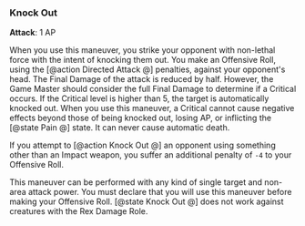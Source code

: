 ### Knock Out
**Attack**: 1 AP

When you use this maneuver, you strike your opponent with non-lethal force with the intent of knocking them out. You make an Offensive Roll, using the [@action Directed Attack @] penalties, against your opponent's head. The Final Damage of the attack is reduced by half. However, the Game Master should consider the full Final Damage to determine if a Critical occurs. If the Critical level is higher than 5, the target is automatically knocked out. When you use this maneuver, a Critical cannot cause negative effects beyond those of being knocked out, losing AP, or inflicting the [@state Pain @] state. It can never cause automatic death. 

If you attempt to [@action Knock Out @] an opponent using something other than an Impact weapon, you suffer an additional penalty of `-4` to your Offensive Roll. 

This maneuver can be performed with any kind of single target and non-area attack power. You must declare that you will use this maneuver before making your Offensive Roll. [@state Knock Out @] does not work against creatures with the Rex Damage Role.
